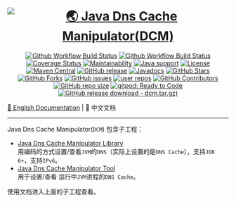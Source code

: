 # <div align="center"><a href="#dummy"><img src="docs/logo-red.png" alt="🌏 Java Dns Cache Manipulator(DCM)"></a></div>

<p align="center">
<a href="https://github.com/alibaba/java-dns-cache-manipulator/actions/workflows/ci.yaml"><img src="https://img.shields.io/github/actions/workflow/status/alibaba/java-dns-cache-manipulator/ci.yaml?branch=main&logo=github&logoColor=white&label=fast ci" alt="Github Workflow Build Status"></a>
<a href="https://github.com/alibaba/java-dns-cache-manipulator/actions/workflows/strong_ci.yaml"><img src="https://img.shields.io/github/actions/workflow/status/alibaba/java-dns-cache-manipulator/strong_ci.yaml?branch=main&logo=github&logoColor=white&label=strong ci" alt="Github Workflow Build Status"></a>
<a href="https://codecov.io/gh/alibaba/java-dns-cache-manipulator/branch/main"><img src="https://img.shields.io/codecov/c/github/alibaba/java-dns-cache-manipulator/main?logo=codecov&logoColor=white" alt="Coverage Status"></a>
<a href="https://codeclimate.com/github/alibaba/java-dns-cache-manipulator"><img src="https://img.shields.io/codeclimate/maintainability/alibaba/java-dns-cache-manipulator?logo=code-climate" alt="Maintainability"></a>
<a href="https://openjdk.java.net/"><img src="https://img.shields.io/badge/Java-8+-339933?logo=openjdk&logoColor=white" alt="Java support"></a>
<a href="https://www.apache.org/licenses/LICENSE-2.0.html"><img src="https://img.shields.io/github/license/alibaba/java-dns-cache-manipulator?color=4D7A97&logo=apache" alt="License"></a>
<a href="https://search.maven.org/artifact/com.alibaba/dns-cache-manipulator"><img src="https://img.shields.io/maven-central/v/com.alibaba/dns-cache-manipulator?color=2d545e&logo=apache-maven&logoColor=white" alt="Maven Central"></a>
<a href="https://github.com/alibaba/java-dns-cache-manipulator/releases"><img src="https://img.shields.io/github/release/alibaba/java-dns-cache-manipulator.svg" alt="GitHub release"></a>
<a href="https://alibaba.github.io/java-dns-cache-manipulator/apidocs/"><img src="https://img.shields.io/github/release/alibaba/java-dns-cache-manipulator?label=javadoc&color=339933&logo=read-the-docs&logoColor=white" alt="Javadocs"></a>
<a href="https://github.com/alibaba/java-dns-cache-manipulator/stargazers"><img src="https://img.shields.io/github/stars/alibaba/java-dns-cache-manipulator?style=flat" alt="GitHub Stars"></a>
<a href="https://github.com/alibaba/java-dns-cache-manipulator/fork"><img src="https://img.shields.io/github/forks/alibaba/java-dns-cache-manipulator?style=flat" alt="GitHub Forks"></a>
<a href="https://github.com/alibaba/java-dns-cache-manipulator/issues"><img src="https://img.shields.io/github/issues/alibaba/java-dns-cache-manipulator" alt="GitHub issues"></a>
<a href="https://github.com/alibaba/java-dns-cache-manipulator/network/dependents"><img src="https://badgen.net/github/dependents-repo/alibaba/java-dns-cache-manipulator?label=user%20repos" alt="user repos"></a>
<a href="https://github.com/alibaba/java-dns-cache-manipulator/graphs/contributors"><img src="https://img.shields.io/github/contributors/alibaba/java-dns-cache-manipulator" alt="GitHub Contributors"></a>
<a href="https://github.com/alibaba/java-dns-cache-manipulator"><img src="https://img.shields.io/github/repo-size/alibaba/java-dns-cache-manipulator" alt="GitHub repo size"></a>
<a href="https://gitpod.io/#https://github.com/alibaba/java-dns-cache-manipulator"><img src="https://img.shields.io/badge/Gitpod-ready to code-339933?label=gitpod&logo=gitpod&logoColor=white" alt="gitpod: Ready to Code"></a>
<a href="https://github.com/alibaba/java-dns-cache-manipulator/releases/download/v1.8.3/dcm-1.8.3.tar.gz"><img src="https://img.shields.io/github/downloads/alibaba/java-dns-cache-manipulator/v1.8.3/dcm-1.8.3.tar.gz.svg?logoColor=white&logo=DocuSign" alt="GitHub release download - dcm.tar.gz)"></a>
</p>

[📖 English Documentation](../../README.md) | 📖 中文文档

----------------------------------------

Java Dns Cache Manipulator(`DCM`) 包含子工程：

- [Java Dns Cache Manipulator Library](library.md)  
    用编码的方式设置/查看`JVM`的`DNS`（实际上设置的是`DNS Cache`），支持`JDK 6+`，支持`IPv6`。
- [Java Dns Cache Manipulator Tool](tool.md)  
    用于设置/查看 运行中`JVM`进程的`DNS Cache`。

使用文档进入上面的子工程查看。
